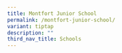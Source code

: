 ```yaml
---
title: Montfort Junior School
permalink: /montfort-junior-school/
variant: tiptap
description: ""
third_nav_title: Schools
---
```

